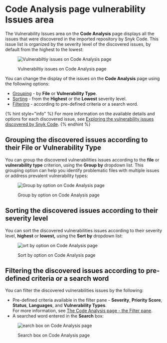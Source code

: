 # Code Analysis page vulnerability Issues area

The Vulnerability Issues area on the **Code Analysis** page displays all the issues that were discovered in the imported repository by Snyk Code. This issue list is organized by the severity level of the discovered issues, by default from the highest to the lowest:

<figure><img src="../../../../.gitbook/assets/Snyk Code - Results - Issues Area .png" alt="Vulnerabiltiy issues on Code Analysis page"><figcaption><p>Vulnerabiltiy issues on Code Analysis page</p></figcaption></figure>

You can change the display of the issues on the **Code Analysis** page using the following options:

* [Grouping](code-analysis-page-vulnerability-issues-area.md#grouping-the-discovered-issues-according-to-their-file-or-vulnerability-type) - by **File** or **Vulnerability Type**.
* [Sorting](code-analysis-page-vulnerability-issues-area.md#sorting-the-discovered-issues-according-to-their-severity-level) - from the **Highest** or the **Lowest** severity level.
* [Filtering](code-analysis-page-vulnerability-issues-area.md#filtering-the-discovered-issues-according-to-pre-defined-criteria-or-a-search-word) - according to pre-defined criteria or a search word.

{% hint style="info" %}
For more information on the available details and options for each discovered issue, see [Exploring the vulnerability issues discovered by Snyk Code](../../../../scan-applications/snyk-code/exploring-and-working-with-snyk-code-results-in-the-web-ui/exploring-the-vulnerability-issues-discovered-by-snyk-code.md).
{% endhint %}

## **Grouping the discovered issues according to their File or Vulnerability Type**

You can group the discovered vulnerabilities issues according to the **file** or **vulnerability type** criterion, using the **Group by** dropdown list. This grouping option can help you identify problematic files with multiple issues or address prevalent vulnerability types:

<figure><img src="../../../../.gitbook/assets/Snyk Code - Main UI Features - Group.png" alt="Group by option on Code Analysis page"><figcaption><p>Group by option on Code Analysis page</p></figcaption></figure>

## **Sorting the discovered issues according to their severity level**

You can sort the discovered vulnerabilities issues according to their severity level, **highest** or **lowest,** using the **Sort by** dropdown list:

<figure><img src="../../../../.gitbook/assets/Snyk Code - Main UI Features - Sort.png" alt="ort by option on Code Analysis page"><figcaption><p>Sort by option on Code Analysis page</p></figcaption></figure>

## **Filtering the discovered issues according to pre-defined criteria or a search word**

You can filter the discovered vulnerabilities issues by the following:

* Pre-defined criteria available in the filter pane - **Severity**, **Priority Score**, **Status**, **Languages**, and **Vulnerability Types**.\
  For more information, see [The Code Analysis page - the Filter pane](../../../../scan-applications/snyk-code/exploring-and-working-with-snyk-code-results-in-the-web-ui/exploring-the-code-analysis-page/code-analysis-page-filter-pane.md).
* A searched word entered in the **Search** box:

<figure><img src="../../../../.gitbook/assets/Snyk Code - Results - Issues Area - Search box.png" alt="earch box on Code Analysis page"><figcaption><p>Search box on Code Analysis page</p></figcaption></figure>

